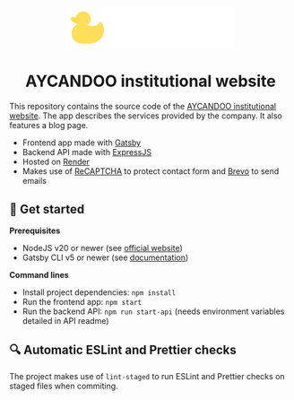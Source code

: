 <p align="center">
  <a href="https://aycandoo.fr">
    <img alt="AYCANDOO logo" src="./src/images/aycandoo-color-logo.svg" width="300" style="background-color: black;"/>
  </a>
</p>
<h1 align="center">
  AYCANDOO institutional website
</h1>

This repository contains the source code of the [AYCANDOO institutional website](https://aycandoo.fr). The app describes the services provided by the company. It also features a blog page.

- Frontend app made with [Gatsby](https://www.gatsbyjs.com/)
- Backend API made with [ExpressJS](https://expressjs.com/)
- Hosted on [Render](https://render.com/)
- Makes use of [ReCAPTCHA](https://www.google.com/recaptcha/about/) to protect contact form and [Brevo](https://www.brevo.com/) to send emails

## 🚀 Get started

**Prerequisites**

- NodeJS v20 or newer (see [official website](https://nodejs.org/en))
- Gatsby CLI v5 or newer (see [documentation](https://www.gatsbyjs.com/docs/tutorial/getting-started/part-0/#gatsby-cli))

**Command lines**

- Install project dependencies: `npm install`
- Run the frontend app: `npm start`
- Run the backend API: `npm run start-api` (needs environment variables detailed in API readme)

## 🔍 Automatic ESLint and Prettier checks

The project makes use of `lint-staged` to run ESLint and Prettier checks on staged files when commiting.

